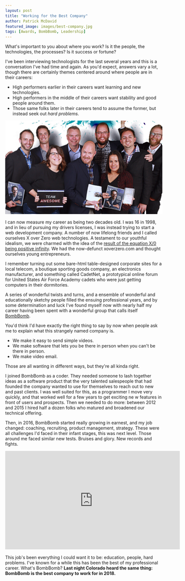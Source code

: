 ```yaml
---
layout: post
title: "Working for the Best Company"
author: Patrick McDavid
featured_image: images/best-company.jpg
tags: [Awards, BombBomb, Leadership]
---
```


What's important to you about where you work? Is it the people, the technologies, the processes? Is it success or fortune? 

I've been interviewing technologists for the last several years and this is a conversation I've had time and again. As you'd expect, answers vary a lot, though there are certainly themes centered around where people are in their careers: 

* High performers earlier in their careers want learning and new technologies.
* High performers in the middle of their careers want stability and good people around them.
* Those same folks later in their careers tend to assume the former, but instead seek out *hard problems.*

![](/images/best-group.png)

I can now measure my career as being two decades old. I was 16 in 1998, and in lieu of pursuing my drivers licenses, I was instead trying to start a web development company. A number of now lifelong friends and I called ourselves X over Zero web technologies. A testament to our youthful idealism, we were charmed with the idea of the [result of the equation X/0 being positive infinity](https://en.wikipedia.org/wiki/Division_by_zero). We had the now-defunct xoverzero.com and thought ourselves young entrepreneurs.

I remember turning out some bare-html table-designed corporate sites for a local telecom, a boutique sporting goods company, an electronics manufacturer, and something called CadetNet, a prototypical online forum for United States Air Force Academy cadets who were just getting computers in their dormitories.

A series of wonderful twists and turns, and a ensemble of wonderful and educationally sketchy people filled the ensuing professional years, and by some determination and luck I've found myself now with nearly half my career having been spent with a wonderful group that calls itself [BombBomb](https://bombbomb.com).

You'd think I'd have exactly the right thing to say by now when people ask me to explain what this strangely named company is.

 - We make it easy to send simple videos.
 - We make software that lets you be there in person when you can't be there in person.
 - We make video email.

Those are all wanting in different ways, but they're all kinda right. 

I joined BombBomb as a coder. They needed someone to lash together ideas as a software product that the very talented salespeople that had founded the company wanted to use for themselves to reach out to new and past clients. I was well suited for this, as a programmer I move very quickly, and that worked well for a few years to get exciting ne w features in front of users and prospects. Then we needed to do more: between 2012 and 2015 I hired half a dozen folks who matured and broadened our technical offering.

Then, in 2016, BombBomb started really growing in earnest, and my job changed: coaching, recruiting, product management, strategy. These were all challenges I'd faced in their infant stages, this was next level. Those around me faced similar new tests. Bruises and glory. New records and fights. 

<div align="center">
    <iframe src="https://www.facebook.com/plugins/video.php?href=https%3A%2F%2Fwww.facebook.com%2FBombBomb%2Fvideos%2F567408943689598%2F&show_text=0&width=560" width="560" height="315" style="border:none;overflow:hidden" scrolling="no" frameborder="0" allowTransparency="true" allowFullScreen="true"></iframe>
</div>

This job's been everything I could want it to be: education, people, hard problems. I've known for a while this has been the best of my professional career. What's BombBomb? **Last night Colorado heard the same thing: BombBomb is the best company to work for in 2018.**